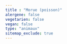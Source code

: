 ```yaml
---
title : "Morue (poisson)"
alergene: false
vegetarien: false
vegan: false
type: "animaux"
sitemap_exclude: true
--- 
```


